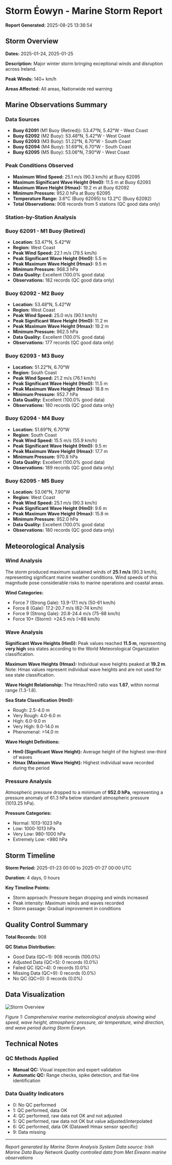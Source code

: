 # Storm Éowyn - Marine Storm Report

**Report Generated:** 2025-08-25 13:36:54

## Storm Overview

**Dates:** 2025-01-24, 2025-01-25

**Description:** Major winter storm bringing exceptional winds and disruption across Ireland.

**Peak Winds:** 140+ km/h

**Areas Affected:** All areas, Nationwide red warning

## Marine Observations Summary

### Data Sources
- **Buoy 62091** (M1 Buoy (Retired)): 53.47°N, 5.42°W - West Coast
- **Buoy 62092** (M2 Buoy): 53.48°N, 5.42°W - West Coast
- **Buoy 62093** (M3 Buoy): 51.22°N, 6.70°W - South Coast
- **Buoy 62094** (M4 Buoy): 51.69°N, 6.70°W - South Coast
- **Buoy 62095** (M5 Buoy): 53.06°N, 7.90°W - West Coast

### Peak Conditions Observed

- **Maximum Wind Speed:** 25.1 m/s (90.3 km/h) at Buoy 62095
- **Maximum Significant Wave Height (Hm0):** 11.5 m at Buoy 62093
- **Maximum Wave Height (Hmax):** 19.2 m at Buoy 62092
- **Minimum Pressure:** 952.0 hPa at Buoy 62095
- **Temperature Range:** 3.6°C (Buoy 62095) to 13.2°C (Buoy 62092)
- **Total Observations:** 908 records from 5 stations (QC good data only)


### Station-by-Station Analysis

### Buoy 62091 - M1 Buoy (Retired)
- **Location:** 53.47°N, 5.42°W
- **Region:** West Coast
- **Peak Wind Speed:** 22.1 m/s (79.5 km/h)
- **Peak Significant Wave Height (Hm0):** 5.5 m  
- **Peak Maximum Wave Height (Hmax):** 9.5 m
- **Minimum Pressure:** 968.3 hPa
- **Data Quality:** Excellent (100.0% good data)
- **Observations:** 182 records (QC good data only)


### Buoy 62092 - M2 Buoy
- **Location:** 53.48°N, 5.42°W
- **Region:** West Coast
- **Peak Wind Speed:** 25.0 m/s (90.1 km/h)
- **Peak Significant Wave Height (Hm0):** 11.2 m  
- **Peak Maximum Wave Height (Hmax):** 19.2 m
- **Minimum Pressure:** 962.5 hPa
- **Data Quality:** Excellent (100.0% good data)
- **Observations:** 177 records (QC good data only)


### Buoy 62093 - M3 Buoy
- **Location:** 51.22°N, 6.70°W
- **Region:** South Coast
- **Peak Wind Speed:** 21.2 m/s (76.1 km/h)
- **Peak Significant Wave Height (Hm0):** 11.5 m  
- **Peak Maximum Wave Height (Hmax):** 18.8 m
- **Minimum Pressure:** 952.7 hPa
- **Data Quality:** Excellent (100.0% good data)
- **Observations:** 180 records (QC good data only)


### Buoy 62094 - M4 Buoy
- **Location:** 51.69°N, 6.70°W
- **Region:** South Coast
- **Peak Wind Speed:** 15.5 m/s (55.9 km/h)
- **Peak Significant Wave Height (Hm0):** 9.5 m  
- **Peak Maximum Wave Height (Hmax):** 17.7 m
- **Minimum Pressure:** 970.8 hPa
- **Data Quality:** Excellent (100.0% good data)
- **Observations:** 189 records (QC good data only)


### Buoy 62095 - M5 Buoy
- **Location:** 53.06°N, 7.90°W
- **Region:** West Coast
- **Peak Wind Speed:** 25.1 m/s (90.3 km/h)
- **Peak Significant Wave Height (Hm0):** 9.6 m  
- **Peak Maximum Wave Height (Hmax):** 15.8 m
- **Minimum Pressure:** 952.0 hPa
- **Data Quality:** Excellent (100.0% good data)
- **Observations:** 180 records (QC good data only)


## Meteorological Analysis

### Wind Analysis

The storm produced maximum sustained winds of **25.1 m/s** (90.3 km/h), representing significant marine weather conditions. Wind speeds of this magnitude pose considerable risks to marine operations and coastal areas.

**Wind Categories:**
- Force 7 (Strong Gale): 13.9-17.1 m/s (50-61 km/h)
- Force 8 (Gale): 17.2-20.7 m/s (62-74 km/h)  
- Force 9 (Strong Gale): 20.8-24.4 m/s (75-88 km/h)
- Force 10+ (Storm): >24.5 m/s (>88 km/h)


### Wave Analysis  

**Significant Wave Heights (Hm0):** Peak values reached **11.5 m**, representing **very high** sea states according to the World Meteorological Organization classification.

**Maximum Wave Heights (Hmax):** Individual wave heights peaked at **19.2 m**. Note: Hmax values represent individual wave heights and are not used for sea state classification.

**Wave Height Relationship:** The Hmax/Hm0 ratio was **1.67**, within normal range (1.3-1.8).

**Sea State Classification (Hm0):**
- Rough: 2.5-4.0 m
- Very Rough: 4.0-6.0 m
- High: 6.0-9.0 m
- Very High: 9.0-14.0 m
- Phenomenal: >14.0 m

**Wave Height Definitions:**
- **Hm0 (Significant Wave Height):** Average height of the highest one-third of waves
- **Hmax (Maximum Wave Height):** Highest individual wave recorded during the period


### Pressure Analysis

Atmospheric pressure dropped to a minimum of **952.0 hPa**, representing a pressure anomaly of 61.3 hPa below standard atmospheric pressure (1013.25 hPa).

**Pressure Categories:**
- Normal: 1013-1023 hPa
- Low: 1000-1013 hPa
- Very Low: 980-1000 hPa  
- Extremely Low: <980 hPa


## Storm Timeline

**Storm Period:** 2025-01-23 00:00 to 2025-01-27 00:00 UTC

**Duration:** 4 days, 0 hours

**Key Timeline Points:**
- Storm approach: Pressure began dropping and winds increased
- Peak intensity: Maximum winds and waves recorded
- Storm passage: Gradual improvement in conditions


## Quality Control Summary

**Total Records:** 908

**QC Status Distribution:**
- Good Data (QC=1): 908 records (100.0%)
- Adjusted Data (QC=5): 0 records (0.0%)
- Failed QC (QC=4): 0 records (0.0%)
- Missing Data (QC=9): 0 records (0.0%)
- No QC (QC=0): 0 records (0.0%)


## Data Visualization

![Storm Overview](Storm_Éowyn_overview.png)

*Figure 1: Comprehensive marine meteorological analysis showing wind speed, wave height, atmospheric pressure, air temperature, wind direction, and wave period during Storm Éowyn.*

## Technical Notes

### QC Methods Applied
- **Manual QC:** Visual inspection and expert validation
- **Automatic QC:** Range checks, spike detection, and flat-line identification

### Data Quality Indicators
- 0: No QC performed
- 1: QC performed, data OK
- 4: QC performed, raw data not OK and not adjusted
- 5: QC performed, raw data not OK but value adjusted/interpolated
- 6: QC performed, data OK (Datawell Hmax sensor specific)
- 9: Data missing

---

*Report generated by Marine Storm Analysis System*
*Data source: Irish Marine Data Buoy Network*
*Quality controlled data from Met Éireann marine observations*
